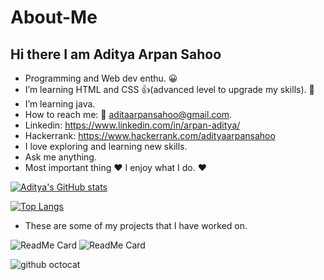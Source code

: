 # About-Me

## Hi there I am Aditya Arpan Sahoo
-	Programming and Web dev enthu. :grinning: 
-	I’m learning HTML and CSS :+1:(advanced level to upgrade my skills). :muscle: 
-	I’m learning java.
-	How to reach me: :e-mail: aditaarpansahoo@gmail.com.
-	Linkedin: https://www.linkedin.com/in/arpan-aditya/
-	Hackerrank: https://www.hackerrank.com/adityaarpansahoo
-	I love exploring and learning new skills.
-	Ask me anything.
-	Most important thing :heart: I enjoy what I do. :heart:

[![Aditya's GitHub stats](https://github-readme-stats.vercel.app/api?username=arpanaditya)](https://github.com/arpanaditya/github-readme-stats)

[![Top Langs](https://github-readme-stats.vercel.app/api/top-langs/?username=arpanaditya)](https://github.com/arpanaditya/github-readme-stats)

- These are some of my projects that I have worked on. 

![ReadMe Card](https://github-readme-stats.vercel.app/api/pin/?username=arpanaditya&repo=NEWLIFE)
![ReadMe Card](https://github-readme-stats.vercel.app/api/pin/?username=arpanaditya&repo=Hack-NITP)

![github octocat](https://user-images.githubusercontent.com/75975428/105281152-7ee28900-5bd1-11eb-9165-851d9d5eb975.png)


